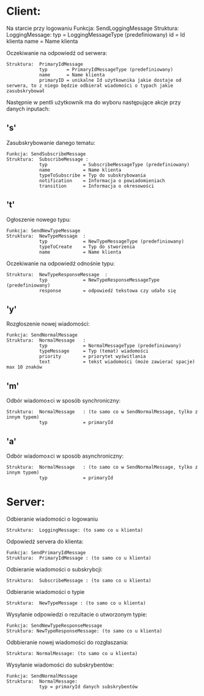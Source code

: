 Client:
=====
Na starcie przy logowaniu
Funkcja: SendLoggingMessage
Struktura:  LoggingMessage:
            typ   = LoggingMessageType (predefiniowany)
            id    = Id klienta
            name  = Name klienta
            
Oczekiwanie na odpowiedź od serwera:
```
Struktura:  PrimaryIdMessage 
            typ       = PrimaryIdMessageType (predefiniowany)
            name      = Name klienta
            primaryID = unikalne Id użytkownika jakie dostaje od serwera, to z niego będzie odbierał wiadomości o typach jakie zasubskrybował
```

Następnie w pentli użytkownik ma do wyboru następujące akcje przy danych inputach:

's'
-------
Zasubskrybowanie danego tematu:
```
Funkcja: SendSubscribeMessage
Struktura:  SubscribeMessage :
            typ             = SubscribeMessageType (predefiniowany)
            name            = Name klienta
            typeToSubscribe = Typ do subskrybowania
            notification    = Informacja o powiadomieniach
            transition      = Informacja o okresowości
```

't'
-------
Ogłoszenie nowego typu:
```
Funkcja: SendNewTypeMessage
Struktura:  NewTypeMessage  :
            typ             = NewTypeMessageType (predefiniowany)
            typeToCreate    = Typ do stworzenia
            name            = Name klienta
```

Oczekiwanie na odpowiedź odnośnie typu:
```
Struktura:  NewTypeResponseMessage  :
            typ             = NewTypeResponseMessageType (predefiniowany)
            response        = odpowiedź tekstowa czy udało się
```
            
'y'
-------
Rozgłoszenie nowej wiadomości:
```
Funkcja: SendNormalMessage
Struktura:  NormalMessage   :
            typ             = NormalMessageType (predefiniowany)
            typeMessage     = Typ (temat) wiadomości
            priority        = priorytet wyświtlania
            text            = tekst wiadomości (może zawierać spacje) max 10 znaków
```
            
'm'
-------
Odbór wiadomo±ci w sposób synchroniczny:
```
Struktura:  NormalMessage   : (to samo co w SendNormalMessage, tylko z innym typem)
            typ             = primaryId
```
            
'a'
-------
Odbór wiadomo±ci w sposób asynchroniczny:
```
Struktura:  NormalMessage   : (to samo co w SendNormalMessage, tylko z innym typem)
            typ             = primaryId
```
            

Server:
=====
Odbieranie wiadomości o logowaniu
```
Struktura:  LoggingMessage: (to samo co u klienta)
```

Odpowiedź servera do klienta:
```
Funkcja: SendPrimaryIdMessage
Struktura:  PrimaryIdMessage : (to samo co u klienta)
```
            
Odbieranie wiadomości o subskrybcji:
```
Struktura:  SubscribeMessage : (to samo co u klienta)
```

Odbieranie wiadomości o typie
```
Struktura:  NewTypeMessage : (to samo co u klienta)
```

Wysyłanie odpowiedzi o rezultacie o utworzonym typie:
```
Funkcja: SendNewTypeResponseMessage
Struktura: NewTypeResponseMessage: (to samo co u klienta)
```

Odbbieranie nowej wiadomości do rozgłaszania:
```
Struktura: NormalMessage: (to samo co u klienta)
```

Wysyłanie wiadomości do subskrybentów:
```
Funkcja: SendNormalMessage
Struktura:  NormalMessage:
            typ = primaryId danych subskrybentów
```
